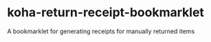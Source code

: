 # koha-return-receipt-bookmarklet
A bookmarklet for generating receipts for manually returned items
